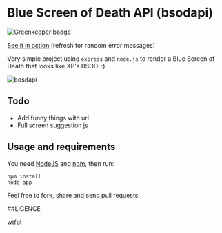 # Blue Screen of Death API (bsodapi)

[![Greenkeeper badge](https://badges.greenkeeper.io/GabLeRoux/bsodapi.svg)](https://greenkeeper.io/)

[See it in action](http://bsodapi.herokuapp.com/) (refresh for random error messages)

Very simple project using `express` and `node.js` to render a Blue Screen of Death that looks like XP's BSOD. :)

![bosdapi](http://i.imgur.com/CKXnjFt.png?1)

## Todo

* Add funny things with url
* Full screen suggestion js

## Usage and requirements

You need [NodeJS](https://nodejs.org/) and [npm](https://www.npmjs.com/), then run:

    npm install
    node app

Feel free to fork, share and send pull requests.

##LICENCE

[wtfpl](http://www.wtfpl.net/txt/copying/)
